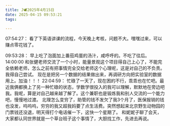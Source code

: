 ```yaml
---
title: J🕊️2025年4月15日
date: 2025-04-15 09:53:21
tags:

---
```

07:54:27：
看了下英语讲课的流程，今天晚上考核，问题不大。嘿嘿过来，可以赚点零花钱了。

09:53:28：
早上吃了泡面加上番茄鸡蛋的汤汁，咸呼呼的。不吃了往后。
14:00:00
和张健老师交流了一个小时，能量景观这个项目得自己上心了，不能完全依赖老师，怎么之前有把事情完全交给老师这个心理呢，这是对自己的不负责。我得自己尝试。
现在是把另一个数据的结果做出来，再调研方向把实验室的数据用上。加油！！！
22:04:59：
忙碌了一天了，现在困的不行，乖乖也在忙吧。最近我俩都换上了另一种忙碌的状态，学数学很投入的我可以理解，默默地在旁边吧我。我呢，算是对自己越来越了解了。这个兼职也是锻炼我和别人交流的一个能力吧，慢慢地过渡。
北理怎么变穷了，助管的钱不发欠了我3个月了，医保报销的钱也没发，呜呜呜，穷穷的我又超我妈要了点生活费。突然想起来北京野生动物园的门票钱还没退，明天得打个电话催一下，这快一个星期了。
和妮妮子聊了会天，大家都认同世界就是一个草台班子这个事情了，大胆找工作，先进去再说。
